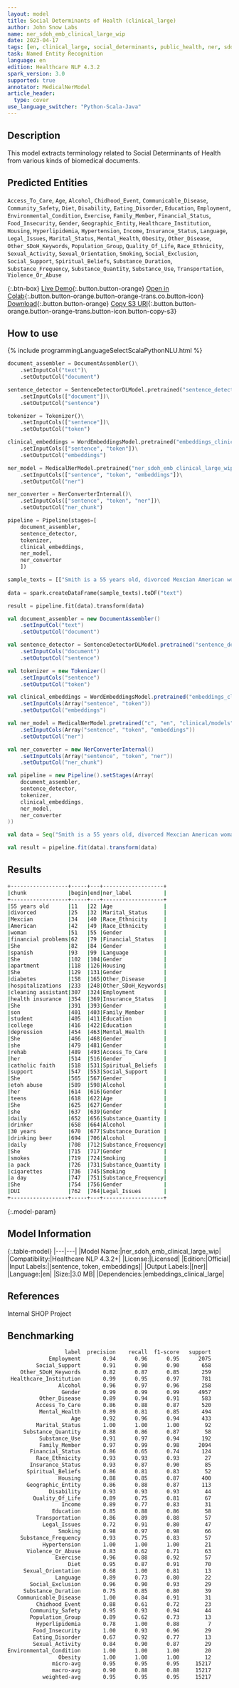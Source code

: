 ```yaml
---
layout: model
title: Social Determinants of Health (clinical_large)
author: John Snow Labs
name: ner_sdoh_emb_clinical_large_wip
date: 2023-04-17
tags: [en, clinical_large, social_determinants, public_health, ner, sdoh, pyspark_30, licensed]
task: Named Entity Recognition
language: en
edition: Healthcare NLP 4.3.2
spark_version: 3.0
supported: true
annotator: MedicalNerModel
article_header:
  type: cover
use_language_switcher: "Python-Scala-Java"
---
```


## Description

This model extracts terminology related to Social Determinants of Health from various kinds of biomedical documents.

## Predicted Entities

`Access_To_Care`, `Age`, `Alcohol`, `Chidhood_Event`, `Communicable_Disease`, `Community_Safety`, `Diet`, `Disability`, `Eating_Disorder`, `Education`, `Employment`, `Environmental_Condition`, `Exercise`, `Family_Member`, `Financial_Status`, `Food_Insecurity`, `Gender`, `Geographic_Entity`, `Healthcare_Institution`, `Housing`, `Hyperlipidemia`, `Hypertension`, `Income`, `Insurance_Status`, `Language`, `Legal_Issues`, `Marital_Status`, `Mental_Health`, `Obesity`, `Other_Disease`, `Other_SDoH_Keywords`, `Population_Group`, `Quality_Of_Life`, `Race_Ethnicity`, `Sexual_Activity`, `Sexual_Orientation`, `Smoking`, `Social_Exclusion`, `Social_Support`, `Spiritual_Beliefs`, `Substance_Duration`, `Substance_Frequency`, `Substance_Quantity`, `Substance_Use`, `Transportation`, `Violence_Or_Abuse`

{:.btn-box}
[Live Demo](https://demo.johnsnowlabs.com/healthcare/SDOH/){:.button.button-orange}
[Open in Colab](https://colab.research.google.com/github/JohnSnowLabs/spark-nlp-workshop/blob/master/healthcare-nlp/27.0.Social_Determinant_of_Health_Models.ipynb){:.button.button-orange.button-orange-trans.co.button-icon}
[Download](https://s3.amazonaws.com/auxdata.johnsnowlabs.com/clinical/models/ner_sdoh_emb_clinical_large_wip_en_4.3.2_3.0_1681756284245.zip){:.button.button-orange}
[Copy S3 URI](s3://auxdata.johnsnowlabs.com/clinical/models/ner_sdoh_emb_clinical_large_wip_en_4.3.2_3.0_1681756284245.zip){:.button.button-orange.button-orange-trans.button-icon.button-copy-s3}

## How to use



<div class="tabs-box" markdown="1">
{% include programmingLanguageSelectScalaPythonNLU.html %}
  
```python
document_assembler = DocumentAssembler()\
    .setInputCol("text")\
    .setOutputCol("document")

sentence_detector = SentenceDetectorDLModel.pretrained("sentence_detector_dl", "en")\
    .setInputCols(["document"])\
    .setOutputCol("sentence")

tokenizer = Tokenizer()\
    .setInputCols(["sentence"])\
    .setOutputCol("token")

clinical_embeddings = WordEmbeddingsModel.pretrained("embeddings_clinical_large", "en", "clinical/models")\
    .setInputCols(["sentence", "token"])\
    .setOutputCol("embeddings")

ner_model = MedicalNerModel.pretrained("ner_sdoh_emb_clinical_large_wip", "en", "clinical/models")\
    .setInputCols(["sentence", "token", "embeddings"])\
    .setOutputCol("ner")

ner_converter = NerConverterInternal()\
    .setInputCols(["sentence", "token", "ner"])\
    .setOutputCol("ner_chunk")

pipeline = Pipeline(stages=[
    document_assembler, 
    sentence_detector,
    tokenizer,
    clinical_embeddings,
    ner_model,
    ner_converter   
    ])

sample_texts = [["Smith is a 55 years old, divorced Mexcian American woman with financial problems. She speaks spanish. She lives in an apartment. She has been struggling with diabetes for the past 10 years and has recently been experiencing frequent hospitalizations due to uncontrolled blood sugar levels. Smith works as a cleaning assistant and does not have access to health insurance or paid sick leave. She has a son student at college. Pt with likely long-standing depression. She is aware she needs rehab. Pt reprots having her catholic faith as a means of support as well.  She has long history of etoh abuse, beginning in her teens. She reports she has been a daily drinker for 30 years, most recently drinking beer daily. She smokes a pack of cigarettes a day. She had DUI back in April and was due to be in court this week."]]
             
data = spark.createDataFrame(sample_texts).toDF("text")

result = pipeline.fit(data).transform(data)
```
```scala
val document_assembler = new DocumentAssembler()
    .setInputCol("text")
    .setOutputCol("document")

val sentence_detector = SentenceDetectorDLModel.pretrained("sentence_detector_dl", "en")
    .setInputCols("document")
    .setOutputCol("sentence")

val tokenizer = new Tokenizer()
    .setInputCols("sentence")
    .setOutputCol("token")

val clinical_embeddings = WordEmbeddingsModel.pretrained("embeddings_clinical_large", "en", "clinical/models")
    .setInputCols(Array("sentence", "token"))
    .setOutputCol("embeddings")

val ner_model = MedicalNerModel.pretrained("c", "en", "clinical/models")
    .setInputCols(Array("sentence", "token", "embeddings"))
    .setOutputCol("ner")

val ner_converter = new NerConverterInternal()
    .setInputCols(Array("sentence", "token", "ner"))
    .setOutputCol("ner_chunk")

val pipeline = new Pipeline().setStages(Array(
    document_assembler, 
    sentence_detector,
    tokenizer,
    clinical_embeddings,
    ner_model,
    ner_converter   
))

val data = Seq("Smith is a 55 years old, divorced Mexcian American woman with financial problems. She speaks spanish. She lives in an apartment. She has been struggling with diabetes for the past 10 years and has recently been experiencing frequent hospitalizations due to uncontrolled blood sugar levels. Smith works as a cleaning assistant and does not have access to health insurance or paid sick leave. She has a son student at college. Pt with likely long-standing depression. She is aware she needs rehab. Pt reprots having her catholic faith as a means of support as well.  She has long history of etoh abuse, beginning in her teens. She reports she has been a daily drinker for 30 years, most recently drinking beer daily. She smokes a pack of cigarettes a day. She had DUI back in April and was due to be in court this week.").toDS.toDF("text")

val result = pipeline.fit(data).transform(data)
```
</div>

## Results

```bash
+------------------+-----+---+-------------------+
|chunk             |begin|end|ner_label          |
+------------------+-----+---+-------------------+
|55 years old      |11   |22 |Age                |
|divorced          |25   |32 |Marital_Status     |
|Mexcian           |34   |40 |Race_Ethnicity     |
|American          |42   |49 |Race_Ethnicity     |
|woman             |51   |55 |Gender             |
|financial problems|62   |79 |Financial_Status   |
|She               |82   |84 |Gender             |
|spanish           |93   |99 |Language           |
|She               |102  |104|Gender             |
|apartment         |118  |126|Housing            |
|She               |129  |131|Gender             |
|diabetes          |158  |165|Other_Disease      |
|hospitalizations  |233  |248|Other_SDoH_Keywords|
|cleaning assistant|307  |324|Employment         |
|health insurance  |354  |369|Insurance_Status   |
|She               |391  |393|Gender             |
|son               |401  |403|Family_Member      |
|student           |405  |411|Education          |
|college           |416  |422|Education          |
|depression        |454  |463|Mental_Health      |
|She               |466  |468|Gender             |
|she               |479  |481|Gender             |
|rehab             |489  |493|Access_To_Care     |
|her               |514  |516|Gender             |
|catholic faith    |518  |531|Spiritual_Beliefs  |
|support           |547  |553|Social_Support     |
|She               |565  |567|Gender             |
|etoh abuse        |589  |598|Alcohol            |
|her               |614  |616|Gender             |
|teens             |618  |622|Age                |
|She               |625  |627|Gender             |
|she               |637  |639|Gender             |
|daily             |652  |656|Substance_Quantity |
|drinker           |658  |664|Alcohol            |
|30 years          |670  |677|Substance_Duration |
|drinking beer     |694  |706|Alcohol            |
|daily             |708  |712|Substance_Frequency|
|She               |715  |717|Gender             |
|smokes            |719  |724|Smoking            |
|a pack            |726  |731|Substance_Quantity |
|cigarettes        |736  |745|Smoking            |
|a day             |747  |751|Substance_Frequency|
|She               |754  |756|Gender             |
|DUI               |762  |764|Legal_Issues       |
+------------------+-----+---+-------------------+
```

{:.model-param}
## Model Information

{:.table-model}
|---|---|
|Model Name:|ner_sdoh_emb_clinical_large_wip|
|Compatibility:|Healthcare NLP 4.3.2+|
|License:|Licensed|
|Edition:|Official|
|Input Labels:|[sentence, token, embeddings]|
|Output Labels:|[ner]|
|Language:|en|
|Size:|3.0 MB|
|Dependencies:|embeddings_clinical_large|

## References

Internal SHOP Project

## Benchmarking

```bash
                  label  precision    recall  f1-score   support
             Employment       0.94      0.96      0.95      2075
         Social_Support       0.91      0.90      0.90       658
    Other_SDoH_Keywords       0.82      0.87      0.85       259
 Healthcare_Institution       0.99      0.95      0.97       781
                Alcohol       0.96      0.97      0.96       258
                 Gender       0.99      0.99      0.99      4957
          Other_Disease       0.89      0.94      0.91       583
         Access_To_Care       0.86      0.88      0.87       520
          Mental_Health       0.89      0.81      0.85       494
                    Age       0.92      0.96      0.94       433
         Marital_Status       1.00      1.00      1.00        92
     Substance_Quantity       0.88      0.86      0.87        58
          Substance_Use       0.91      0.97      0.94       192
          Family_Member       0.97      0.99      0.98      2094
       Financial_Status       0.86      0.65      0.74       124
         Race_Ethnicity       0.93      0.93      0.93        27
       Insurance_Status       0.93      0.87      0.90        85
      Spiritual_Beliefs       0.86      0.81      0.83        52
                Housing       0.88      0.85      0.87       400
      Geographic_Entity       0.86      0.88      0.87       113
             Disability       0.93      0.93      0.93        44
        Quality_Of_Life       0.89      0.75      0.81        67
                 Income       0.89      0.77      0.83        31
              Education       0.85      0.88      0.86        58
         Transportation       0.86      0.89      0.88        57
           Legal_Issues       0.72      0.91      0.80        47
                Smoking       0.98      0.97      0.98        66
    Substance_Frequency       0.93      0.75      0.83        57
           Hypertension       1.00      1.00      1.00        21
      Violence_Or_Abuse       0.83      0.62      0.71        63
               Exercise       0.96      0.88      0.92        57
                   Diet       0.95      0.87      0.91        70
     Sexual_Orientation       0.68      1.00      0.81        13
               Language       0.89      0.73      0.80        22
       Social_Exclusion       0.96      0.90      0.93        29
     Substance_Duration       0.75      0.85      0.80        39
   Communicable_Disease       1.00      0.84      0.91        31
         Chidhood_Event       0.88      0.61      0.72        23
       Community_Safety       0.95      0.93      0.94        44
       Population_Group       0.89      0.62      0.73        13
         Hyperlipidemia       0.78      1.00      0.88         7
        Food_Insecurity       1.00      0.93      0.96        29
        Eating_Disorder       0.67      0.92      0.77        13
        Sexual_Activity       0.84      0.90      0.87        29
Environmental_Condition       1.00      1.00      1.00        20
                Obesity       1.00      1.00      1.00        12
              micro-avg       0.95      0.95      0.95     15217
              macro-avg       0.90      0.88      0.88     15217
           weighted-avg       0.95      0.95      0.95     15217

```
